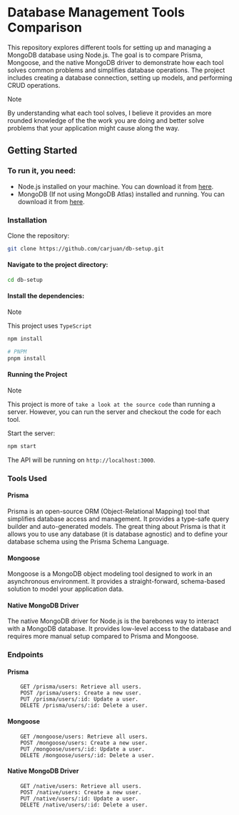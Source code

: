 # Database Management Tools Comparison

This repository explores different tools for setting up and managing a MongoDB database using Node.js. The goal is to compare Prisma, Mongoose, and the native MongoDB driver to demonstrate how each tool solves common problems and simplifies database operations. The project includes creating a database connection, setting up models, and performing CRUD operations.

> [!NOTE]
> By understanding what each tool solves, I believe it provides an more rounded knowledge of the
> the work you are doing and better solve problems that your application might cause along the way.

## Getting Started

### To run it, you need:

- Node.js installed on your machine. You can download it from [here](https://nodejs.org/).
- MongoDB (If not using MongoDB Atlas) installed and running. You can download it from [here](https://www.mongodb.com/try/download/community).

### Installation

Clone the repository:

```sh
git clone https://github.com/carjuan/db-setup.git
```

#### Navigate to the project directory:

```bash
cd db-setup
```

#### Install the dependencies:

> [!NOTE]
> This project uses `TypeScript`

```bash
npm install

# PNPM
pnpm install
```

#### Running the Project

> [!NOTE]
> This project is more of `take a look at the source code` than running a server. However, you can run the server and checkout the code for each tool.

Start the server:

```bash
npm start
```

The API will be running on `http://localhost:3000`.

### Tools Used

#### Prisma

Prisma is an open-source ORM (Object-Relational Mapping) tool that simplifies database access and management. It provides a type-safe query builder and auto-generated models. The great thing about Prisma is that it allows you to use any database (it is database agnostic) and to define your database schema using the Prisma Schema Language.

#### Mongoose

Mongoose is a MongoDB object modeling tool designed to work in an asynchronous environment. It provides a straight-forward, schema-based solution to model your application data.

#### Native MongoDB Driver

The native MongoDB driver for Node.js is the barebones way to interact with a MongoDB database. It provides low-level access to the database and requires more manual setup compared to Prisma and Mongoose.

### Endpoints

#### Prisma

```
    GET /prisma/users: Retrieve all users.
    POST /prisma/users: Create a new user.
    PUT /prisma/users/:id: Update a user.
    DELETE /prisma/users/:id: Delete a user.
```

#### Mongoose

```
    GET /mongoose/users: Retrieve all users.
    POST /mongoose/users: Create a new user.
    PUT /mongoose/users/:id: Update a user.
    DELETE /mongoose/users/:id: Delete a user.
```

#### Native MongoDB Driver

```
    GET /native/users: Retrieve all users.
    POST /native/users: Create a new user.
    PUT /native/users/:id: Update a user.
    DELETE /native/users/:id: Delete a user.
```
